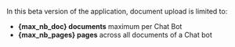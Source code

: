 In this beta version of the application, document upload is limited to:

* **{max_nb_doc} documents** maximum per Chat Bot
* **{max_nb_pages} pages** across all documents of a Chat bot